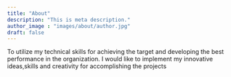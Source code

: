 ```yaml
---
title: "About"
description: "This is meta description."
author_image : "images/about/author.jpg"
draft: false
---
```


To utilize my technical skills for achieving the target and developing the best performance in the organization. I would like to implement my innovative ideas,skills and creativity for accomplishing the projects